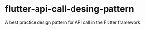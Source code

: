 # flutter-api-call-desing-pattern
A best practice design pattern for API call in the Flutter framework
